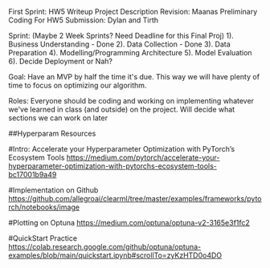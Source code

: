 First Sprint: HW5 Writeup 
  Project Description Revision:
    Maanas
  Preliminary Coding For HW5 Submission: 
    Dylan and Tirth

Sprint: (Maybe 2 Week Sprints? Need Deadline for this Final Proj)
  1). Business Understanding - Done
  2). Data Collection - Done
  3). Data Preparation 
  4). Modelling/Programming Architecture 
  5). Model Evaluation
  6). Decide Deployment or Nah? 
  
 Goal: Have an MVP by half the time it's due. This way we will have plenty of time to focus on optimizing our algorithm. 
 
 Roles: Everyone should be coding and working on implementing whatever we've learned in class (and outside) on the project. Will decide what sections we can work on later


##Hyperparam Resources

#Intro: Accelerate your Hyperparameter Optimization with PyTorch’s Ecosystem Tools
https://medium.com/pytorch/accelerate-your-hyperparameter-optimization-with-pytorchs-ecosystem-tools-bc17001b9a49 

#Implementation on Github
https://github.com/allegroai/clearml/tree/master/examples/frameworks/pytorch/notebooks/image

#Plotting on Optuna
https://medium.com/optuna/optuna-v2-3165e3f1fc2 

#QuickStart Practice
https://colab.research.google.com/github/optuna/optuna-examples/blob/main/quickstart.ipynb#scrollTo=zyKzHTD0o4DO

